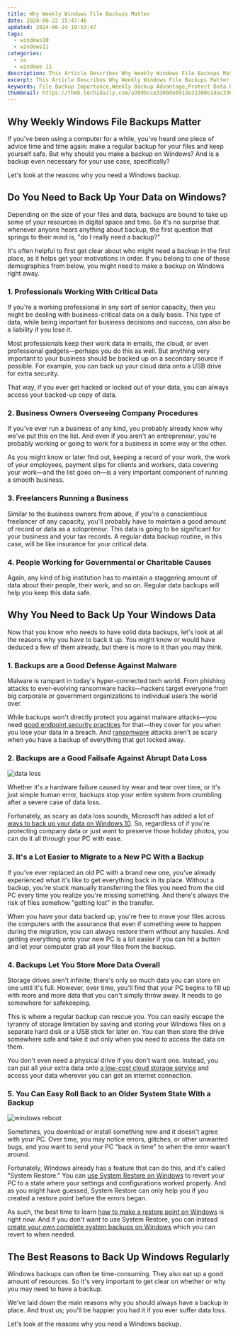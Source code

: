 ```yaml
---
title: Why Weekly Windows File Backups Matter
date: 2024-06-22 15:47:46
updated: 2024-06-24 10:53:47
tags:
  - windows10
  - windows11
categories:
  - os
  - windows 11
description: This Article Describes Why Weekly Windows File Backups Matter
excerpt: This Article Describes Why Weekly Windows File Backups Matter
keywords: File Backup Importance,Weekly Backup Advantage,Protect Data Regularly,Prevent Loss Strategy,Safeguard Windows Files,Ensure Data Integrity,System Recovery Planning
thumbnail: https://thmb.techidaily.com/a3895cce3360de5913e31306b1dac3362ecfc87f8052e7d36fccdff1f24bd61a.jpg
---
```


## Why Weekly Windows File Backups Matter

 If you've been using a computer for a while, you've heard one piece of advice time and time again: make a regular backup for your files and keep yourself safe. But why should you make a backup on Windows? And is a backup even necessary for your use case, specifically?

 Let's look at the reasons why you need a Windows backup.

## Do You Need to Back Up Your Data on Windows?

 Depending on the size of your files and data, backups are bound to take up some of your resources in digital space and time. So it's no surprise that whenever anyone hears anything about backup, the first question that springs to their mind is, "do I really need a backup?"

 It's often helpful to first get clear about who might need a backup in the first place, as it helps get your motivations in order. If you belong to one of these demographics from below, you might need to make a backup on Windows right away.

### 1\. Professionals Working With Critical Data

 If you're a working professional in any sort of senior capacity, then you might be dealing with business-critical data on a daily basis. This type of data, while being important for business decisions and success, can also be a liability if you lose it.

 Most professionals keep their work data in emails, the cloud, or even professional gadgets—perhaps you do this as well. But anything very important to your business should be backed up on a secondary source if possible. For example, you can back up your cloud data onto a USB drive for extra security.

 That way, if you ever get hacked or locked out of your data, you can always access your backed-up copy of data.

### 2\. Business Owners Overseeing Company Procedures

 If you've ever run a business of any kind, you probably already know why we've put this on the list. And even if you aren't an entrepreneur, you're probably working or going to work for a business in some way or the other.

 As you might know or later find out, keeping a record of your work, the work of your employees, payment slips for clients and workers, data covering your work—and the list goes on—is a very important component of running a smooth business.

### 3\. Freelancers Running a Business

 Similar to the business owners from above, if you're a conscientious freelancer of any capacity, you'll probably have to maintain a good amount of record or data as a solopreneur. This data is going to be significant for your business and your tax records. A regular data backup routine, in this case, will be like insurance for your critical data.

### 4\. People Working for Governmental or Charitable Causes

 Again, any kind of big institution has to maintain a staggering amount of data about their people, their work, and so on. Regular data backups will help you keep this data safe.

## Why You Need to Back Up Your Windows Data

 Now that you know who needs to have solid data backups, let's look at all the reasons why you have to back it up. You might know or would have deduced a few of them already, but there is more to it than you may think.

### 1\. Backups are a Good Defense Against Malware

 Malware is rampant in today's hyper-connected tech world. From phishing attacks to ever-evolving ransomware hacks—hackers target everyone from big corporate or government organizations to individual users the world over.

 While backups won't directly protect you against malware attacks—you need [good endpoint security practices](https://www.makeuseof.com/endpoint-security-best-practices-you-must-follow-to-stay-protected/) for that—they cover for you when you lose your data in a breach. And [ransomware](https://www.makeuseof.com/what-is-ransomware/) attacks aren't as scary when you have a backup of everything that got locked away.

### 2\. Backups are a Good Failsafe Against Abrupt Data Loss

![data loss](https://static1.makeuseofimages.com/wordpress/wp-content/uploads/2023/07/data-loss.jpg)

 Whether it's a hardware failure caused by wear and tear over time, or it's just simple human error, backups stop your entire system from crumbling after a severe case of data loss.

 Fortunately, as scary as data loss sounds, Microsoft has added a lot of [ways to back up your data on Windows 10](https://www.makeuseof.com/tag/ultimate-windows-10-data-backup-guide/). So, regardless of if you're protecting company data or just want to preserve those holiday photos, you can do it all through your PC with ease.

### 3\. It's a Lot Easier to Migrate to a New PC With a Backup

 If you've ever replaced an old PC with a brand new one, you've already experienced what it's like to get everything back in its place. Without a backup, you're stuck manually transferring the files you need from the old PC every time you realize you're missing something. And there's always the risk of files somehow "getting lost" in the transfer.

 When you have your data backed up, you're free to move your files across the computers with the assurance that even if something were to happen during the migration, you can always restore them without any hassles. And getting everything onto your new PC is a lot easier if you can hit a button and let your computer grab all your files from the backup.

### 4\. Backups Let You Store More Data Overall

 Storage drives aren't infinite; there's only so much data you can store on one until it's full. However, over time, you'll find that your PC begins to fill up with more and more data that you can't simply throw away. It needs to go somewhere for safekeeping.

 This is where a regular backup can rescue you. You can easily escape the tyranny of storage limitation by saving and storing your Windows files on a separate hard disk or a USB stick for later on. You can then store the drive somewhere safe and take it out only when you need to access the data on them.

 You don't even need a physical drive if you don't want one. Instead, you can put all your extra data onto [a low-cost cloud storage service](https://www.makeuseof.com/tag/cheapest-cloud-storage/) and access your data wherever you can get an internet connection.

### 5\. You Can Easy Roll Back to an Older System State With a Backup

![windows reboot](https://static1.makeuseofimages.com/wordpress/wp-content/uploads/2023/07/windows-reboot.jpg)

 Sometimes, you download or install something new and it doesn't agree with your PC. Over time, you may notice errors, glitches, or other unwanted bugs, and you want to send your PC "back in time" to when the error wasn't around.

 Fortunately, Windows already has a feature that can do this, and it's called "System Restore." You can [use System Restore on Windows](https://www.makeuseof.com/use-system-restore-windows/) to revert your PC to a state where your settings and configurations worked properly. And as you might have guessed, System Restore can only help you if you created a restore point before the errors began.

 As such, the best time to learn [how to make a restore point on Windows](https://www.makeuseof.com/windows-11-create-restore-point/) is right now. And if you don't want to use System Restore, you can instead [create your own complete system backups on Windows](https://www.makeuseof.com/windows-11-create-complete-backup/) which you can revert to when needed.

## The Best Reasons to Back Up Windows Regularly

 Windows backups can often be time-consuming. They also eat up a good amount of resources. So it's very important to get clear on whether or why you may need to have a backup.

 We've laid down the main reasons why you should always have a backup in place. And trust us; you'll be happier you had it if you ever suffer data loss.

 Let's look at the reasons why you need a Windows backup.
